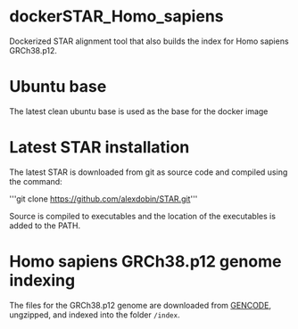 # dockerSTAR_Homo_sapiens
Dockerized STAR alignment tool that also builds the index for Homo sapiens GRCh38.p12.

# Ubuntu base
The latest clean ubuntu base is used as the base for the docker image

# Latest STAR installation
The latest STAR is downloaded from git as source code and compiled using the command:

'''git clone https://github.com/alexdobin/STAR.git'''

Source is compiled to executables and the location of the executables is added to the PATH.

# Homo sapiens GRCh38.p12 genome indexing
The files for the GRCh38.p12 genome are downloaded from [GENCODE](gencodegenes.org/human), ungzipped, and indexed into the folder `/index`.
